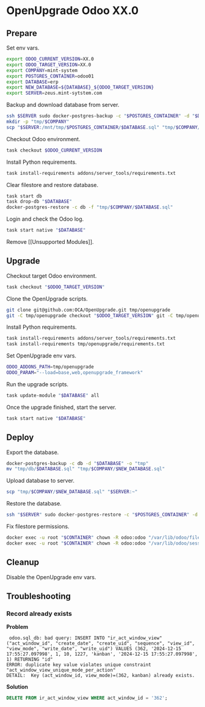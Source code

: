 # OpenUpgrade Odoo XX.0

## Prepare

Set env vars.

```bash
export ODOO_CURRENT_VERSION=XX.0
export ODOO_TARGET_VERSION=XX.0
export COMPANY=mint-system
export POSTGRES_CONTAINER=odoo01
export DATABASE=erp
export NEW_DATABASE=${DATABASE}_${ODOO_TARGET_VERSION}
export SERVER=zeus.mint-sytstem.com
```

Backup and download database from server.

```bash
ssh $SERVER sudo docker-postgres-backup -c "$POSTGRES_CONTAINER" -d "$DATABASE"
mkdir -p "tmp/$COMPANY"
scp "$SERVER:/mnt/tmp/$POSTGRES_CONTAINER/$DATABASE.sql" "tmp/$COMPANY/$DATABASE.sql"
```

Checkout Odoo environment.

```bash
task checkout $ODOO_CURRENT_VERSION
```

Install Python requirements.

```bash
task install-requirements addons/server_tools/requirements.txt
```

Clear filestore and restore database.

```bash
task start db
task drop-db "$DATABASE"
docker-postgres-restore -c db -f "tmp/$COMPANY/$DATABASE.sql"
```

Login and check the Odoo log.

```bash
task start native "$DATABASE"
```

Remove [[Unsupported Modules]].

## Upgrade

Checkout target Odoo environment.

```bash
task checkout "$ODOO_TARGET_VERSION"
```

Clone the OpenUpgrade scripts.

```bash
git clone git@github.com:OCA/OpenUpgrade.git tmp/openupgrade
git -C tmp/openupgrade checkout "$ODOO_TARGET_VERSION" git -C tmp/openupgrade pull
```

Install Python requirements.

```bash
task install-requirements addons/server_tools/requirements.txt
task install-requirements tmp/openupgrade/requirements.txt
```

Set OpenUpgrade env vars.

```bash
ODOO_ADDONS_PATH=tmp/openupgrade
ODOO_PARAM="--load=base,web,openupgrade_framework"
```

Run the upgrade scripts.

```bash
task update-module "$DATABASE" all
```

Once the upgrade finished, start the server.

```bash
task start native "$DATABASE"
```

## Deploy

Export the database.

```bash
docker-postgres-backup -c db -d "$DATABASE" -o "tmp"
mv "tmp/db/$DATABASE.sql" "tmp/$COMPANY/$NEW_DATABASE.sql"
```

Upload database to server.

```bash
scp "tmp/$COMPANY/$NEW_DATABASE.sql" "$SERVER:~"
```

Restore the database.

```bash
ssh "$SERVER" sudo docker-postgres-restore -c "$POSTGRES_CONTAINER" -d "$DATABASE" -f "~/$NEW_DATABASE.sql"
```

Fix filestore permissions.

```bash
docker exec -u root "$CONTAINER" chown -R odoo:odoo "/var/lib/odoo/filestore/$DATABASE"
docker exec -u root "$CONTAINER" chown -R odoo:odoo "/var/lib/odoo/sessions"
```

## Cleanup

Disable the OpenUpgrade env vars.

## Troubleshooting

### Record already exists

**Problem**

```
 odoo.sql_db: bad query: INSERT INTO "ir_act_window_view" ("act_window_id", "create_date", "create_uid", "sequence", "view_id", "view_mode", "write_date", "write_uid") VALUES (362, '2024-12-15 17:55:27.097998', 1, 10, 1227, 'kanban', '2024-12-15 17:55:27.097998', 1) RETURNING "id"
ERROR: duplicate key value violates unique constraint "act_window_view_unique_mode_per_action"
DETAIL:  Key (act_window_id, view_mode)=(362, kanban) already exists.
```

**Solution**

```sql
DELETE FROM ir_act_window_view WHERE act_window_id = '362';
```
